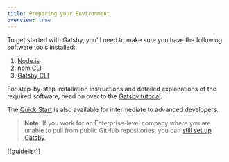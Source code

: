 ```yaml
---
title: Preparing your Environment
overview: true
---
```


To get started with Gatsby, you'll need to make sure you have the following software tools installed:

1.  [Node.js](/tutorial/part-zero/#install-nodejs)
2.  [npm CLI](/tutorial/part-zero/#familiarize-with-npm)
3.  [Gatsby CLI](/tutorial/part-zero/#install-the-gatsby-cli)

For step-by-step installation instructions and detailed explanations of the required software, head on over to the [Gatsby tutorial](/tutorial/part-zero/).

The [Quick Start](/docs/quick-start/) is also available for intermediate to advanced developers.

> **Note:** If you work for an Enterprise-level company where you are unable to pull from public GitHub repositories, you can [still set up Gatsby](/docs/setting-up-gatsby-without-gatsby-new/).

[[guidelist]]
